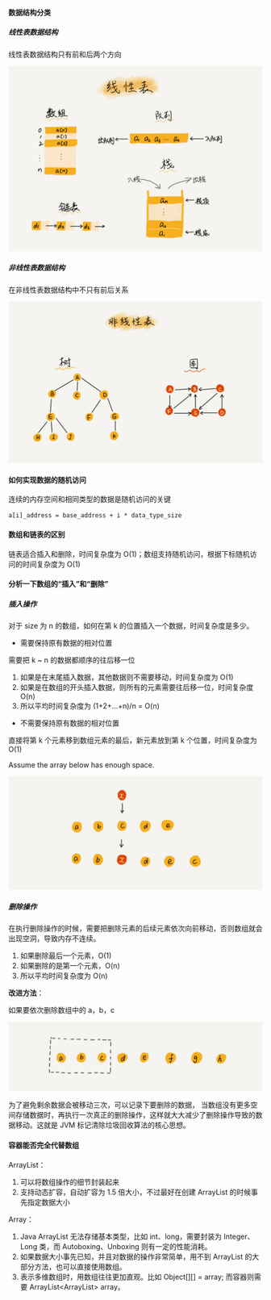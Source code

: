 

#### 数据结构分类

##### 线性表数据结构

线性表数据结构只有前和后两个方向

![](./assets/linearlist.jpg)

##### 非线性表数据结构

在非线性表数据结构中不只有前后关系

![](./assets/nonlinearlist.jpg)



#### 如何实现数据的随机访问

连续的内存空间和相同类型的数据是随机访问的关键

```
a[i]_address = base_address + i * data_type_size
```



#### 数组和链表的区别

链表适合插入和删除，时间复杂度为 O(1)；数组支持随机访问，根据下标随机访问的时间复杂度为 O(1)



#### 分析一下数组的“插入”和“删除”

##### 插入操作

对于 size 为 n 的数组，如何在第 k 的位置插入一个数据，时间复杂度是多少。

- 需要保持原有数据的相对位置

需要把 k ~ n 的数据都顺序的往后移一位

1. 如果是在末尾插入数据，其他数据则不需要移动，时间复杂度为 O(1)
2. 如果是在数组的开头插入数据，则所有的元素需要往后移一位，时间复杂度 O(n)
3. 所以平均时间复杂度为 (1+2+…+n)/n = O(n)

- 不需要保持原有数据的相对位置

直接将第 k 个元素移到数组元素的最后，新元素放到第 k 个位置，时间复杂度为 O(1)

Assume the array below has enough space.

![](./assets/array_insert.jpg)

##### 删除操作

在执行删除操作的时候，需要把删除元素的后续元素依次向前移动，否则数组就会出现空洞，导致内存不连续。

1. 如果删除最后一个元素，O(1)
2. 如果删除的是第一个元素，O(n)
3. 所以平均时间复杂度为 O(n)

**改进方法**：

如果要依次删除数组中的 a，b，c

![](./assets/array_delete.jpg)

为了避免剩余数据会被移动三次，可以记录下要删除的数据， 当数组没有更多空间存储数据时，再执行一次真正的删除操作，这样就大大减少了删除操作导致的数据移动。这就是 JVM 标记清除垃圾回收算法的核心思想。



#### 容器能否完全代替数组

ArrayList：

1. 可以将数组操作的细节封装起来
2. 支持动态扩容，自动扩容为 1.5 倍大小，不过最好在创建 ArrayList 的时候事先指定数据大小

Array：

1. Java ArrayList 无法存储基本类型，比如 int、long，需要封装为 Integer、Long 类，而 Autoboxing、Unboxing 则有一定的性能消耗。
2. 如果数据大小事先已知，并且对数据的操作非常简单，用不到 ArrayList 的大部分方法，也可以直接使用数组。
3. 表示多维数组时，用数组往往更加直观。比如 Object[]\[] = array; 而容器则需要 ArrayList\<ArrayList> array。